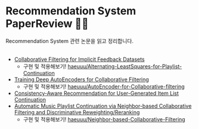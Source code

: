 # Recommendation System PaperReview 👩‍🎓
Recommendation System 관련 논문을 읽고 정리합니다.
<br></br>

* [Collaborative Filtering for Implicit Feedback Datasets](http://yifanhu.net/PUB/cf.pdf) 
  * 구현 및 적용해보기! [haeuuu/Alternating-LeastSquares-for-Playlist-Continuation](https://github.com/haeuuu/Alternating-LeastSquares-for-Playlist-Continuation)
* [Training Deep AutoEncoders for Collaborative Filtering](https://arxiv.org/abs/1708.01715)
  * 구현 및 적용해보기! [haeuuu/AutoEncoder-for-Collaborative-filtering](https://github.com/haeuuu/AutoEncoder-for-Collaborative-filtering)
* [Consistency-Aware Recommendation for User-Generated Item List Continuation](https://arxiv.org/pdf/1912.13031.pdf)
* [Automatic Music Playlist Continuation via Neighbor-based Collaborative Filtering and Discriminative Reweighting/Reranking](https://dl.acm.org/doi/pdf/10.1145/3267471.3267481?casa_token=UvP1zJ-j4u4AAAAA:NOEupgUVc4tZVZ_vk_LFDwss6BkueZHZ2T9v5KH81yLDflE4P5M1iAl7XVMfZjqAsiE_CrcVArZF)
  * 구현 및 적용해보기! [haeuuu/Neighbor-based-Collaborative-Filtering](https://github.com/haeuuu/Neighbor-based-Collaborative-Filtering)
